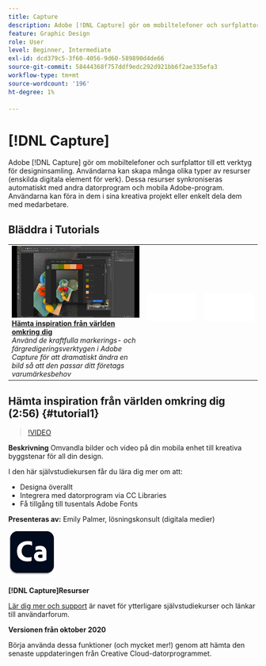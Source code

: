 ```yaml
---
title: Capture
description: Adobe [!DNL Capture] gör om mobiltelefoner och surfplattor till ett verktyg för designinsamling
feature: Graphic Design
role: User
level: Beginner, Intermediate
exl-id: dcd379c5-3f60-4056-9d60-589890d4de66
source-git-commit: 58444368f757ddf9edc292d921bb6f2ae335efa3
workflow-type: tm+mt
source-wordcount: '196'
ht-degree: 1%

---
```


# [!DNL Capture]

Adobe [!DNL Capture] gör om mobiltelefoner och surfplattor till ett verktyg för designinsamling. Användarna kan skapa många olika typer av resurser (enskilda digitala element för verk).   Dessa resurser synkroniseras automatiskt med andra datorprogram och mobila Adobe-program. Användarna kan föra in dem i sina kreativa projekt eller enkelt dela dem med medarbetare.

## Bläddra i Tutorials

<table style="table-layout:fixed">
<tr>
 <td>
   <a href="capture.md#tutorial1">
      <img alt="Hämta inspiration från världen omkring dig" src="../assets/capture_palmer_thumbnail.jpg" />
   </a>
    <div>
   <a href="capture.md#tutorial1"><strong>Hämta inspiration från världen omkring dig</strong></a>
    </div>
    <em>Använd de kraftfulla markerings- och färgredigeringsverktygen i Adobe Capture för att dramatiskt ändra en bild så att den passar ditt företags varumärkesbehov</em>
    <br>
  </td>
  <td>
    <img alt="Avgränsare" src="../assets/Whitespacer.png" />
    <div>
    <br>
  </td>
  <td>
    <img alt="Avgränsare" src="../assets/Whitespacer.png" />
    <div>
    <br>
  </td>
</tr>
</table>

## Hämta inspiration från världen omkring dig (2:56) {#tutorial1}

>[!VIDEO](https://video.tv.adobe.com/v/326825?hidetitle=true)

**Beskrivning**
Omvandla bilder och video på din mobila enhet till kreativa byggstenar för all din design.

I den här självstudiekursen får du lära dig mer om att:
* Designa överallt
* Integrera med datorprogram via CC Libraries
* Få tillgång till tusentals Adobe Fonts

**Presenteras av:**
Emily Palmer, lösningskonsult (digitala medier)

![Capture-logotyp](../assets/ca_appicon_96.png)

**[!DNL Capture]Resurser**

[Lär dig mer och support](https://helpx.adobe.com/mobile-apps/help/capture-faq.html) är navet för ytterligare självstudiekurser och länkar till användarforum.

**Versionen från oktober 2020**

Börja använda dessa funktioner (och mycket mer!) genom att hämta den senaste uppdateringen från Creative Cloud-datorprogrammet.
